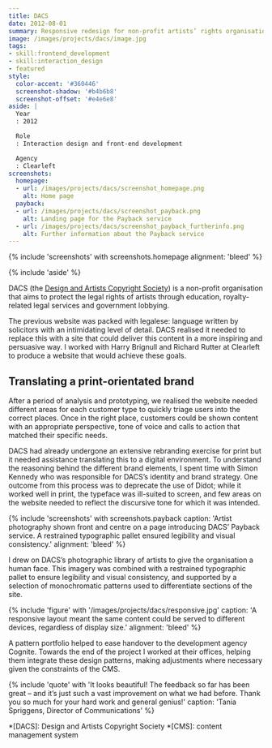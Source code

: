 ```yaml
---
title: DACS
date: 2012-08-01
summary: Responsive redesign for non-profit artists’ rights organisation.
image: /images/projects/dacs/image.jpg
tags:
- skill:frontend_development
- skill:interaction_design
- featured
style:
  color-accent: '#360446'
  screenshot-shadow: '#b4b6b8'
  screenshot-offset: '#e4e6e8'
aside: |
  Year
  : 2012

  Role
  : Interaction design and front-end development

  Agency
  : Clearleft
screenshots:
  homepage:
  - url: /images/projects/dacs/screenshot_homepage.png
    alt: Home page
  payback:
  - url: /images/projects/dacs/screenshot_payback.png
    alt: Landing page for the Payback service
  - url: /images/projects/dacs/screenshot_payback_furtherinfo.png
    alt: Further information about the Payback service
---
```

{% include 'screenshots' with screenshots.homepage
  alignment: 'bleed'
%}

{% include 'aside' %}

DACS (the [Design and Artists Copyright Society][1]) is a non-profit organisation that aims to protect the legal rights of artists through education, royalty-related legal services and government lobbying.

The previous website was packed with legalese: language written by solicitors with an intimidating level of detail. DACS realised it needed to replace this with a site that could deliver this content in a more inspiring and persuasive way. I worked with Harry Brignull and Richard Rutter at Clearleft to produce a website that would achieve these goals.

## Translating a print-orientated brand

After a period of analysis and prototyping, we realised the website needed different areas for each customer type to quickly triage users into the correct places. Once in the right place, customers could be shown content with an appropriate perspective, tone of voice and calls to action that matched their specific needs.

DACS had already undergone an extensive rebranding exercise for print but it needed assistance translating this to a digital environment. To understand the reasoning behind the different brand elements, I spent time with Simon Kennedy who was responsible for DACS’s identity and brand strategy. One outcome from this process was to deprecate the use of Didot; while it worked well in print, the typeface was ill-suited to screen, and few areas on the website needed to reflect the discursive tone for which it was intended.

{% include 'screenshots' with screenshots.payback
  caption: 'Artist photography shown front and centre on a page introducing DACS’ Payback service. A restrained typographic pallet ensured legibility and visual consistency.'
  alignment: 'bleed'
%}

I drew on DACS’s photographic library of artists to give the organisation a human face. This imagery was combined with a restrained typographic pallet to ensure legibility and visual consistency, and supported by a selection of monochromatic patterns used to differentiate sections of the site.

{% include 'figure' with '/images/projects/dacs/responsive.jpg'
  caption: 'A responsive layout meant the same content could be served to different devices, regardless of display size.'
  alignment: 'bleed'
%}

A pattern portfolio helped to ease handover to the development agency Cognite. Towards the end of the project I worked at their offices, helping them integrate these design patterns, making adjustments where necessary given the constraints of the CMS.

{% include 'quote' with 'It looks beautiful! The feedback so far has been great – and it’s just such a vast improvement on what we had before. Thank you so much for your hard work and general genius!'
  caption: 'Tania Spriggens, Director of Communications'
%}

[1]: https://www.dacs.org.uk

*[DACS]: Design and Artists Copyright Society
*[CMS]: content management system
